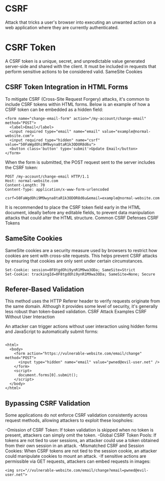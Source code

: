 # CSRF
Attack that tricks a user's browser into executing an unwanted action on a web application where they are currently authenticated.

# CSRF Token
A CSRF token is a unique, secret, and unpredictable value generated server-side and shared with the client. It must be included in requests that perform sensitive actions to be considered valid.
SameSite Cookies

## CSRF Token Integration in HTML Forms

To mitigate CSRF (Cross-Site Request Forgery) attacks, it's common to include CSRF tokens within HTML forms. Below is an example of how a CSRF token can be embedded as a hidden field:

```
<form name="change-email-form" action="/my-account/change-email" method="POST">
  <label>Email</label>
  <input required type="email" name="email" value="example@normal-website.com">
  <input required type="hidden" name="csrf" value="50FaWgdOhi9M9wyna8taR1k3ODOR8d6u">
  <button class='button' type='submit'>Update Email</button>
</form>
```
When the form is submitted, the POST request sent to the server includes the CSRF token:
```
POST /my-account/change-email HTTP/1.1
Host: normal-website.com
Content-Length: 70
Content-Type: application/x-www-form-urlencoded

csrf=50FaWgdOhi9M9wyna8taR1k3ODOR8d6u&email=example@normal-website.com
```
It is recommended to place the CSRF token field early in the HTML document, ideally before any editable fields, to prevent data manipulation attacks that could alter the HTML structure.
Common CSRF Defenses
CSRF Tokens

## SameSite Cookies

SameSite cookies are a security measure used by browsers to restrict how cookies are sent with cross-site requests. This helps prevent CSRF attacks by ensuring that cookies are only sent under certain circumstances. 
```
Set-Cookie: session=0F8tgdOhi9ynR1M9wa3ODa; SameSite=Strict
Set-Cookie: trackingId=0F8tgdOhi9ynR1M9wa3ODa; SameSite=None; Secure
```
## Referer-Based Validation

This method uses the HTTP Referer header to verify requests originate from the same domain. Although it provides some level of security, it's generally less robust than token-based validation.
CSRF Attack Examples
CSRF Without User Interaction

An attacker can trigger actions without user interaction using hidden forms and JavaScript to automatically submit forms:
```

<html>
  <body>
    <form action="https://vulnerable-website.com/email/change" method="POST">
      <input type="hidden" name="email" value="pwned@evil-user.net" />
    </form>
    <script>
      document.forms[0].submit();
    </script>
  </body>
</html>
```
## Bypassing CSRF Validation

Some applications do not enforce CSRF validation consistently across request methods, allowing attackers to exploit these loopholes:

-Omission of CSRF Token: If token validation is skipped when no token is present, attackers can simply omit the token.
-Global CSRF Token Pools: If tokens are not tied to user sessions, an attacker could use a token obtained from their own session in an attack.
-Mismatched CSRF and Session Cookies: When CSRF tokens are not tied to the session cookie, an attacker could manipulate cookies to mount an attack.
-If sensitive actions are permissible via GET requests, attackers can embed requests in images:

```
<img src="//vulnerable-website.com/email/change?email=pwned@evil-user.net">
```

